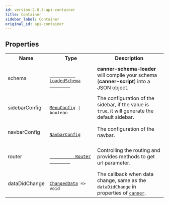 ```yaml
---
id: version-2.8.3-api-container
title: Container
sidebar_label: Container
original_id: api-container
---
```


## Properties

<table>
  <tr>
    <th>Name</th>
    <th>Type</th>
    <th>Description</th>
  </tr>
  <tr>
    <td>schema</td>
    <td width="30%">
      <code>
        <a href="api-types#loadedschema">
          LoadedSchema
        </a>
      </code>
    </td>
    <td>
      <b>canner-schema-loader</b> will compile your schema (<b>canner-script</b>) into a JSON object.
    </td>
  </tr>
  <tr>
    <td>sidebarConfig</td>
    <td>
      <code>
        <a href="api-types#menuconfig">MenuConfig</a> | boolean
      </code>
    </td>
    <td>
      The configuration of the sidebar, if the value is <code>true</code>, it will generate the default sidebar.
    </td>
  </tr>
  <tr>
    <td>navbarConfig</td>
    <td>
      <code>
        <a href="api-types#navbarconfig">NavbarConfig</a>
      </code>
    </td>
    <td>
      The configuration of the navbar.
    </td>
  </tr>
  <tr>
    <td>router</td>
    <td>
      <code>
        <a href="api-types#router">
          Router
        </a>
      </code>
    </td>
    <td>
      Controlling the routing and provides methods to get url parameter.
    </td>
  </tr>
  <tr>
    <td>dataDidChange</td>
    <td>
      <code>
        <a href="api-types#changeddata">ChangedData</a> => void
      </code>
    </td>
    <td>
      The callback when data change, same as the <code>dataDidChange</code> in properties of <code><a href="api-canner#properties">canner</a></code>.
    </td>
  </tr>
</table>